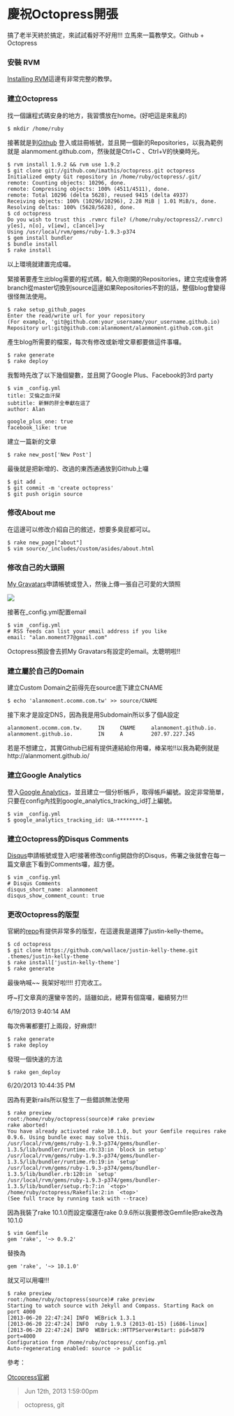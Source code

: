 # 慶祝Octopress開張

搞了老半天終於搞定，來試試看好不好用!!! 立馬來一篇教學文。Github + Octopress

### 安裝 RVM

[Installing RVM](https://rvm.io/rvm/install)這邊有非常完整的教學。

### 建立Octopress

找一個讓程式碼安身的地方，我習慣放在home。(好吧這是來亂的)

	$ mkdir /home/ruby

接著就是到[Github](https://github.com/ "Github") 登入或註冊帳號，並且開一個新的Repositories，以我為範例就是 alanmoment.github.com，然後就是Ctrl+C 、Ctrl+V的快樂時光。

	$ rvm install 1.9.2 && rvm use 1.9.2
	$ git clone git://github.com/imathis/octopress.git octopress
	Initialized empty Git repository in /home/ruby/octopress/.git/
	remote: Counting objects: 10296, done.
	remote: Compressing objects: 100% (4511/4511), done.
	remote: Total 10296 (delta 5628), reused 9415 (delta 4937)
	Receiving objects: 100% (10296/10296), 2.28 MiB | 1.01 MiB/s, done.
	Resolving deltas: 100% (5628/5628), done.
	$ cd octopress
	Do you wish to trust this .rvmrc file? (/home/ruby/octopress2/.rvmrc)
	y[es], n[o], v[iew], c[ancel]>y
	Using /usr/local/rvm/gems/ruby-1.9.3-p374
	$ gem install bundler
	$ bundle install
	$ rake install

以上環境就建置完成囉。

緊接著要產生出blog需要的程式碼，輸入你剛開的Repositories，建立完成後會將branch從master切換到source這邊如果Repositories不對的話，整個blog會變得很怪無法使用。

	$ rake setup_github_pages
	Enter the read/write url for your repository
	(For example, 'git@github.com:your_username/your_username.github.io)
	Repository url:git@github.com:alanmoment/alanmoment.github.com.git

產生blog所需要的檔案，每次有修改或新增文章都要做這件事囉。

	$ rake generate
	$ rake deploy

我暫時先改了以下幾個變數，並且開了Google Plus、Facebook的3rd party

	$ vim _config.yml
	title: 艾倫之血汗屎
	subtitle: 新鮮的肝全奉獻在這了
	author: Alan

	google_plus_one: true
	facebook_like: true

建立一篇新的文章

	$ rake new_post['New Post']

最後就是把新增的、改過的東西通通放到Github上囉

	$ git add .
	$ git commit -m 'create octopress'
	$ git push origin source

### 修改About me

在這邊可以修改介紹自己的敘述，想要多臭屁都可以。

	$ rake new_page["about"]
	$ vim source/_includes/custom/asides/about.html

### 修改自己的大頭照

[My Gravatars](https://en.gravatar.com)申請帳號或登入，然後上傳一張自己可愛的大頭照

![](https://lh6.googleusercontent.com/-6smg7nJ9ycU/UbqOObkhXuI/AAAAAAAAAv8/kcK6WrGH9lU/s205-no/head.jpg)

接著在_config.yml配置email

	$ vim _config.yml
	# RSS feeds can list your email address if you like
	email: "alan.moment77@gmail.com"

Octopress預設會去抓My Gravatars有設定的email。太聰明啦!!

### 建立屬於自己的Domain

建立Custom Domain之前得先在source底下建立CNAME

	$ echo 'alanmoment.ocomm.com.tw' >> source/CNAME

接下來才是設定DNS，因為我是用Subdomain所以多了個A設定

	alanmoment.ocomm.com.tw.     IN     CNAME     alanmoment.github.io.
	alanmoment.github.io.        IN     A         207.97.227.245

若是不想建立，其實Github已經有提供連結給你用囉，棒呆啦!!以我為範例就是http://alanmoment.github.io/

### 建立Google Analytics

登入[Google Analytics](https://www.google.com/analytics)，並且建立一個分析帳戶，取得帳戶編號。設定非常簡單，只要在config內找到google_analytics\_tracking\_id打上編號。

	$ vim _config.yml
	$ google_analytics_tracking_id: UA-********-1
	
### 建立Octopress的Disqus Comments

[Disqus](https://disqus.com/)申請帳號或登入吧!接著修改config開啟你的Disqus，佈署之後就會在每一篇文章底下看到Comments囉，超方便。

	$ vim _config.yml
	# Disqus Comments
	disqus_short_name: alanmoment
	disqus_show_comment_count: true

### 更改Octopress的版型

官網的[repo](https://github.com/imathis/octopress/wiki/3rd-Party-Octopress-Themes)有提供非常多的版型，在這邊我是選擇了justin-kelly-theme。

	$ cd octopress
	$ git clone https://github.com/wallace/justin-kelly-theme.git .themes/justin-kelly-theme
	$ rake install['justin-kelly-theme']
	$ rake generate

最後吶喊~~ 我架好啦!!!! 打完收工。

呼~打文章真的還蠻辛苦的，話雖如此，總算有個窩囉，繼續努力!!!

6/19/2013 9:40:14 AM 

每次佈署都要打上兩段，好麻煩!!
	
	$ rake generate
	$ rake deploy

發現一個快速的方法

	$ rake gen_deploy

6/20/2013 10:44:35 PM 

因為有更新rails所以發生了一些錯誤無法使用
	
	$ rake preview
	root:/home/ruby/octopress(source)# rake preview
	rake aborted!
	You have already activated rake 10.1.0, but your Gemfile requires rake 0.9.6. Using bundle exec may solve this.
	/usr/local/rvm/gems/ruby-1.9.3-p374/gems/bundler-1.3.5/lib/bundler/runtime.rb:33:in `block in setup'
	/usr/local/rvm/gems/ruby-1.9.3-p374/gems/bundler-1.3.5/lib/bundler/runtime.rb:19:in `setup'
	/usr/local/rvm/gems/ruby-1.9.3-p374/gems/bundler-1.3.5/lib/bundler.rb:120:in `setup'
	/usr/local/rvm/gems/ruby-1.9.3-p374/gems/bundler-1.3.5/lib/bundler/setup.rb:7:in `<top>'
	/home/ruby/octopress/Rakefile:2:in `<top>'
	(See full trace by running task with --trace)

因為我裝了rake 10.1.0而設定檔還在rake 0.9.6所以我要修改Gemfile把rake改為10.1.0

	$ vim Gemfile
	gem 'rake', '~> 0.9.2'
	
替換為

	gem 'rake', '~> 10.1.0'

就又可以用囉!!!

	$ rake preview
	root:/home/ruby/octopress(source)# rake preview
	Starting to watch source with Jekyll and Compass. Starting Rack on port 4000
	[2013-06-20 22:47:24] INFO  WEBrick 1.3.1
	[2013-06-20 22:47:24] INFO  ruby 1.9.3 (2013-01-15) [i686-linux]
	[2013-06-20 22:47:24] INFO  WEBrick::HTTPServer#start: pid=5879 port=4000
	Configuration from /home/ruby/octopress/_config.yml
	Auto-regenerating enabled: source -> public

參考：

[Otcopress官網](http://octopress.org/docs/setup/)

> Jun 12th, 2013 1:59:00pm

> octopress, git